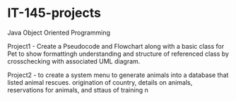 # IT-145-projects
Java Object Oriented Programming

Project1 - Create a Pseudocode and Flowchart along with a basic class for Pet to show formattingh understanding and structure of referenced class by crosschecking with associated UML diagram.


Project2 -  to create a system menu to generate animals into a database that listed animal rescues. origination of country, details
on animals, reservations for animals, and sttaus of training
n
